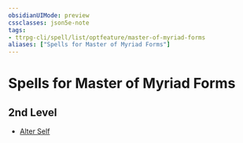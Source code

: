 ```yaml
---
obsidianUIMode: preview
cssclasses: json5e-note
tags:
- ttrpg-cli/spell/list/optfeature/master-of-myriad-forms
aliases: ["Spells for Master of Myriad Forms"]
---
```

# Spells for Master of Myriad Forms

## 2nd Level

- [Alter Self](Misc%20Files/CLI/compendium/spells/alter-self-xphb.md "XPHB")